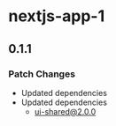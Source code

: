 # nextjs-app-1

## 0.1.1

### Patch Changes

- Updated dependencies
- Updated dependencies
  - ui-shared@2.0.0
